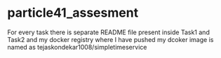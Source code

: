 # particle41_assesment
For every task there is separate README file present inside Task1 and Task2 and my docker registry where I have pushed my dcoker image is named as tejaskondekar1008/simpletimeservice 
